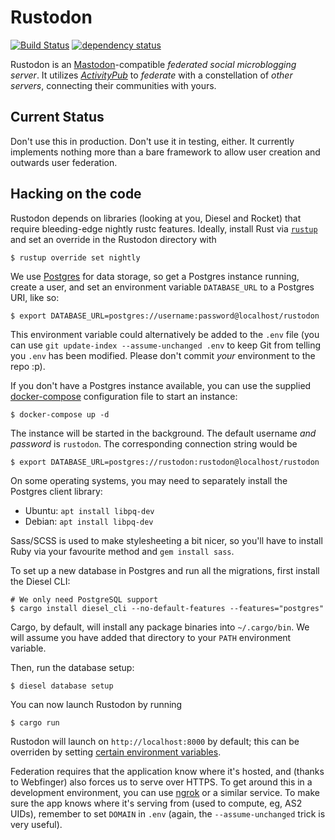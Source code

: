 # Rustodon

[![Build Status](https://travis-ci.org/rustodon/rustodon.svg?branch=master)](https://travis-ci.org/rustodon/rustodon) [![dependency status](https://deps.rs/repo/github/rustodon/rustodon/status.svg)](https://deps.rs/repo/github/rustodon/rustodon)

Rustodon is an [Mastodon](https://joinmastodon.org)-compatible _federated social microblogging server_. It utilizes [_ActivityPub_](http://activitypub.rocks) to _federate_ with a constellation of _other servers_, connecting their communities with yours.

## Current Status
Don't use this in production. Don't use it in testing, either. It currently implements nothing more than a bare framework to allow user creation and outwards user federation.

## Hacking on the code
Rustodon depends on libraries (looking at you, Diesel and Rocket) that require bleeding-edge nightly rustc features. Ideally, install Rust via [`rustup`](https://www.rustup.rs/) and set an override in the Rustodon directory with
```
$ rustup override set nightly
```

We use [Postgres](https://www.postgresql.org/) for data storage, so get a Postgres instance running, create a user, and set an environment variable `DATABASE_URL` to a Postgres URI, like so:
```
$ export DATABASE_URL=postgres://username:password@localhost/rustodon
```

This environment variable could alternatively be added to the `.env` file (you can use `git update-index --assume-unchanged .env` to keep Git from telling you `.env` has been modified. Please don't commit _your_ environment to the repo :p).

If you don't have a Postgres instance available, you can use the supplied [docker-compose](https://github.com/docker/compose/) configuration file to start an instance:

```
$ docker-compose up -d
```
The instance will be started in the background. The default username _and password_ is `rustodon`. The corresponding connection string would be
```
$ export DATABASE_URL=postgres://rustodon:rustodon@localhost/rustodon
```

On some operating systems, you may need to separately install the Postgres client library:

* Ubuntu: `apt install libpq-dev`
* Debian: `apt install libpq-dev`

Sass/SCSS is used to make stylesheeting a bit nicer, so you'll have to install Ruby via your favourite method and `gem install sass`.

To set up a new database in Postgres and run all the migrations, first install the Diesel CLI:
```
# We only need PostgreSQL support
$ cargo install diesel_cli --no-default-features --features="postgres"
```

Cargo, by default, will install any package binaries into `~/.cargo/bin`. We will assume you have added that directory to your `PATH` environment variable.

Then, run the database setup:
```
$ diesel database setup
```

You can now launch Rustodon by running
```
$ cargo run
```

Rustodon will launch on `http://localhost:8000` by default; this can be overriden by setting [certain environment variables](https://rocket.rs/guide/configuration/#environment-variables).

Federation requires that the application know where it's hosted, and (thanks to Webfinger) also forces us to serve over HTTPS. To get around this in a development environment, you can use [ngrok](https://ngrok.com/) or a similar service. To make sure the app knows where it's serving from (used to compute, eg, AS2 UIDs), remember to set `DOMAIN` in `.env` (again, the `--assume-unchanged` trick is very useful).
